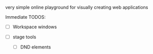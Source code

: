 very simple online playground for visually creating web applications

Immediate TODOS:

- [ ] Workspace windows

- [ ] stage tools
  - [ ] DND elements

